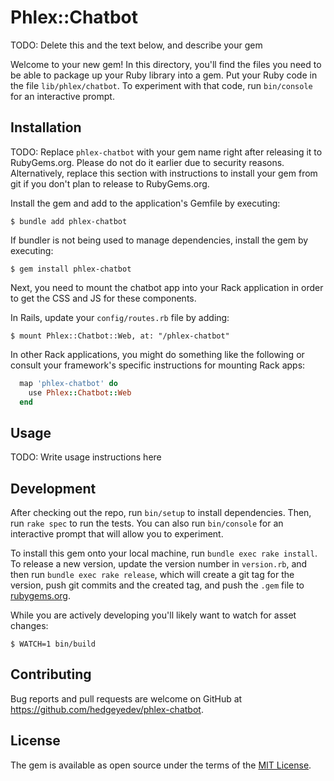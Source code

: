 # Phlex::Chatbot

TODO: Delete this and the text below, and describe your gem

Welcome to your new gem! In this directory, you'll find the files you need to be able to package up your Ruby library into a gem. Put your Ruby code in the file `lib/phlex/chatbot`. To experiment with that code, run `bin/console` for an interactive prompt.

## Installation

TODO: Replace `phlex-chatbot` with your gem name right after releasing it to RubyGems.org. Please do not do it earlier due to security reasons. Alternatively, replace this section with instructions to install your gem from git if you don't plan to release to RubyGems.org.

Install the gem and add to the application's Gemfile by executing:

    $ bundle add phlex-chatbot

If bundler is not being used to manage dependencies, install the gem by executing:

    $ gem install phlex-chatbot

Next, you need to mount the chatbot app into your Rack application in order to get the CSS and JS for these
components.

In Rails, update your `config/routes.rb` file by adding:

    $ mount Phlex::Chatbot::Web, at: "/phlex-chatbot"

In other Rack applications, you might do something like the following or consult your framework's
specific instructions for mounting Rack apps:

```ruby
  map 'phlex-chatbot' do
    use Phlex::Chatbot::Web
  end
```

## Usage

TODO: Write usage instructions here

## Development

After checking out the repo, run `bin/setup` to install dependencies. Then, run `rake spec` to run the tests. You can also run `bin/console` for an interactive prompt that will allow you to experiment.

To install this gem onto your local machine, run `bundle exec rake install`. To release a new version, update the version number in `version.rb`, and then run `bundle exec rake release`, which will create a git tag for the version, push git commits and the created tag, and push the `.gem` file to [rubygems.org](https://rubygems.org).

While you are actively developing you'll likely want to watch for asset changes:

    $ WATCH=1 bin/build

## Contributing

Bug reports and pull requests are welcome on GitHub at https://github.com/hedgeyedev/phlex-chatbot.

## License

The gem is available as open source under the terms of the [MIT License](https://opensource.org/licenses/MIT).
